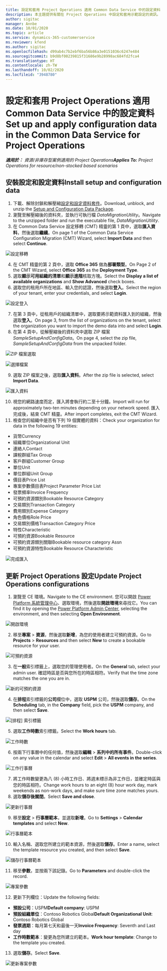 ```yaml
---
title: 設定和套用 Project Operations 適用 Common Data Service 中的設定資料
description: 本主題提供有關在 Project Operations 中設定和套用示範設定的資訊。
author: sigitac
manager: Annbe
ms.date: 10/01/2020
ms.topic: article
ms.service: dynamics-365-customerservice
ms.reviewer: kfend
ms.author: sigitac
ms.openlocfilehash: d99ab4c7b2ebf6ba56b86a3e0151036c6247e484
ms.sourcegitcommit: b9d8bf00239815f31686e9b28998ac684fd2fca4
ms.translationtype: HT
ms.contentlocale: zh-TW
ms.lasthandoff: 10/02/2020
ms.locfileid: "3948780"
---
```

# <a name="set-up-and-apply-configuration-data-in-the-common-data-service-for-project-operations"></a><span data-ttu-id="0dbb1-103">設定和套用 Project Operations 適用 Common Data Service 中的設定資料</span><span class="sxs-lookup"><span data-stu-id="0dbb1-103">Set up and apply configuration data in the Common Data Service for Project Operations</span></span>

<span data-ttu-id="0dbb1-104">_**適用於：** 資源/非庫存型案例適用的 Project Operations_</span><span class="sxs-lookup"><span data-stu-id="0dbb1-104">_**Applies To:** Project Operations for resource/non-stocked based scenarios_</span></span>

## <a name="install-setup-and-configuration-data"></a><span data-ttu-id="0dbb1-105">安裝設定和設定資料</span><span class="sxs-lookup"><span data-stu-id="0dbb1-105">Install setup and configuration data</span></span>

1. <span data-ttu-id="0dbb1-106">下載、解除封鎖和解壓縮[設定和設定資料套件](https://download.microsoft.com/download/1/3/4/1349369c-6209-42b7-b3b4-5be0e67cacd8/ProjOpsSampleSetupData-%20Integrated%20UR1.zip)。</span><span class="sxs-lookup"><span data-stu-id="0dbb1-106">Download, unblock, and unzip the [Setup and Configuration Data Package](https://download.microsoft.com/download/1/3/4/1349369c-6209-42b7-b3b4-5be0e67cacd8/ProjOpsSampleSetupData-%20Integrated%20UR1.zip).</span></span>
2. <span data-ttu-id="0dbb1-107">瀏覽至解壓縮後的資料夾，並執行可執行檔 *DataMigrationUtility*。</span><span class="sxs-lookup"><span data-stu-id="0dbb1-107">Navigate to the unzipped folder and run the executable file, *DataMigrationUtility*.</span></span>
3. <span data-ttu-id="0dbb1-108">在 Common Data Service 設定移轉 (CMT) 精靈的第 1 頁中，選取**匯入資料**，然後選取**繼續**。</span><span class="sxs-lookup"><span data-stu-id="0dbb1-108">On page 1 of the Common Data Service Configuration Migration (CMT) Wizard, select **Import Data** and then select **Continue**.</span></span>

![設定移轉](./media/1ConfigurationMigration.png)

4. <span data-ttu-id="0dbb1-110">在 CMT 精靈的第 2 頁中，選取 **Office 365** 做為**部署類型**。</span><span class="sxs-lookup"><span data-stu-id="0dbb1-110">On Page 2 of the CMT Wizard, select **Office 365** as the **Deployment Type**.</span></span>
5. <span data-ttu-id="0dbb1-111">選取**顯示可用組織的清單**和**顯示進階**核取方塊。</span><span class="sxs-lookup"><span data-stu-id="0dbb1-111">Select the **Display a list of available organizations** and **Show Advanced** check boxes.</span></span>
6. <span data-ttu-id="0dbb1-112">選取您的租用戶所在地區、輸入您的認證，然後選取**登入**。</span><span class="sxs-lookup"><span data-stu-id="0dbb1-112">Select the region of your tenant, enter your credentials, and select **Login**.</span></span>

![設定登入](./media/2ConfigurationSignin.png)

7. <span data-ttu-id="0dbb1-114">在第 3 頁中，從租用戶的組織清單中，選取要將示範資料匯入到的組織，然後選取**登入**。</span><span class="sxs-lookup"><span data-stu-id="0dbb1-114">On page 3, from the list of organizations on the tenant, select the organization you want to import the demo data into and select **Login**.</span></span>
8. <span data-ttu-id="0dbb1-115">在第 4 頁中，從解壓縮後的資料夾中選取 ZIP 檔案 *SampleSetupAndConfigData*。</span><span class="sxs-lookup"><span data-stu-id="0dbb1-115">On page 4, select the zip file, *SampleSetupAndConfigData* from the unpacked folder.</span></span>

![ZIP 檔案選取](./media/3ZipFile.png)

![選擇檔案](./media/4SelectAFile.png)

9. <span data-ttu-id="0dbb1-118">選取 ZIP 檔案之後，選取**匯入資料**。</span><span class="sxs-lookup"><span data-stu-id="0dbb1-118">After the zip file is selected, select **Import Data**.</span></span>

![匯入資料​​](./media/5ImportData.png)

10. <span data-ttu-id="0dbb1-120">視您的網路速度而定，匯入將會執行約二至十分鐘。</span><span class="sxs-lookup"><span data-stu-id="0dbb1-120">Import will run for approximately two-ten minutes depending on your network speed.</span></span> <span data-ttu-id="0dbb1-121">匯入完成後，結束 CMT 精靈。</span><span class="sxs-lookup"><span data-stu-id="0dbb1-121">After import completes, exit the CMT Wizard.</span></span> 
11. <span data-ttu-id="0dbb1-122">檢查您的組織中是否有下列 19 個實體的資料：</span><span class="sxs-lookup"><span data-stu-id="0dbb1-122">Check your organization for data in the following 19 entities:</span></span>

  - <span data-ttu-id="0dbb1-123">貨幣</span><span class="sxs-lookup"><span data-stu-id="0dbb1-123">Currency</span></span>
  - <span data-ttu-id="0dbb1-124">組織單位</span><span class="sxs-lookup"><span data-stu-id="0dbb1-124">Organizational Unit</span></span>
  - <span data-ttu-id="0dbb1-125">連絡人</span><span class="sxs-lookup"><span data-stu-id="0dbb1-125">Contact</span></span>
  - <span data-ttu-id="0dbb1-126">課稅群組</span><span class="sxs-lookup"><span data-stu-id="0dbb1-126">Tax Group</span></span>
  - <span data-ttu-id="0dbb1-127">客戶群組</span><span class="sxs-lookup"><span data-stu-id="0dbb1-127">Customer Group</span></span>
  - <span data-ttu-id="0dbb1-128">單位</span><span class="sxs-lookup"><span data-stu-id="0dbb1-128">Unit</span></span>
  - <span data-ttu-id="0dbb1-129">單位群組</span><span class="sxs-lookup"><span data-stu-id="0dbb1-129">Unit Group</span></span>
  - <span data-ttu-id="0dbb1-130">價目表</span><span class="sxs-lookup"><span data-stu-id="0dbb1-130">Price List</span></span>
  - <span data-ttu-id="0dbb1-131">專案參數價目表</span><span class="sxs-lookup"><span data-stu-id="0dbb1-131">Project Parameter Price List</span></span>
  - <span data-ttu-id="0dbb1-132">發票頻率</span><span class="sxs-lookup"><span data-stu-id="0dbb1-132">Invoice Frequency</span></span>
  - <span data-ttu-id="0dbb1-133">可預約資源類別</span><span class="sxs-lookup"><span data-stu-id="0dbb1-133">Bookable Resource Category</span></span>
  - <span data-ttu-id="0dbb1-134">交易類別</span><span class="sxs-lookup"><span data-stu-id="0dbb1-134">Transaction Category</span></span>
  - <span data-ttu-id="0dbb1-135">費用類別</span><span class="sxs-lookup"><span data-stu-id="0dbb1-135">Expense Category</span></span>
  - <span data-ttu-id="0dbb1-136">角色價格</span><span class="sxs-lookup"><span data-stu-id="0dbb1-136">Role Price</span></span>
  - <span data-ttu-id="0dbb1-137">交易類別價格</span><span class="sxs-lookup"><span data-stu-id="0dbb1-137">Transaction Category Price</span></span>
  - <span data-ttu-id="0dbb1-138">特性</span><span class="sxs-lookup"><span data-stu-id="0dbb1-138">Characteristic</span></span>
  - <span data-ttu-id="0dbb1-139">可預約資源</span><span class="sxs-lookup"><span data-stu-id="0dbb1-139">Bookable Resource</span></span>
  - <span data-ttu-id="0dbb1-140">可預約資源類別關聯</span><span class="sxs-lookup"><span data-stu-id="0dbb1-140">Bookable resource category Assn</span></span>
  - <span data-ttu-id="0dbb1-141">可預約資源特性</span><span class="sxs-lookup"><span data-stu-id="0dbb1-141">Bookable Resource Characteristic</span></span>

![完成匯入](./media/6CompleteImport.png)

## <a name="update-project-operations-configurations"></a><span data-ttu-id="0dbb1-143">更新 Project Operations 設定</span><span class="sxs-lookup"><span data-stu-id="0dbb1-143">Update Project Operations configurations</span></span>

1. <span data-ttu-id="0dbb1-144">瀏覽至 CE 環境。</span><span class="sxs-lookup"><span data-stu-id="0dbb1-144">Navigate to the CE environment.</span></span> <span data-ttu-id="0dbb1-145">您可以開啟 [Power Platform 系統管理中心](https://admin.powerplatform.microsoft.com/environments)、選取環境，然後選取**開啟環境**來尋找它。</span><span class="sxs-lookup"><span data-stu-id="0dbb1-145">You can find it by opening the [Power Platform Admin Center](https://admin.powerplatform.microsoft.com/environments), selecting the environment, and then selecting **Open Environment**.</span></span> 

![開啟環境](./media/7OpenEnvironment.png)

2. <span data-ttu-id="0dbb1-147">移至**專案** > **資源**，然後選取**新增**，為您的使用者建立可預約資源。</span><span class="sxs-lookup"><span data-stu-id="0dbb1-147">Go to **Projects** > **Resources** and then select **New** to create a bookable resource for your user.</span></span>

![可預約資源](./media/8BookableResources.png)

3. <span data-ttu-id="0dbb1-149">在**一般**索引標籤上，選取您的管理使用者。</span><span class="sxs-lookup"><span data-stu-id="0dbb1-149">On the **General** tab, select your admin user.</span></span> <span data-ttu-id="0dbb1-150">確認時區是否與您所在的時區相符。</span><span class="sxs-lookup"><span data-stu-id="0dbb1-150">Verify that the time zone matches the one you are in.</span></span> 

![新的可預約資源](./media/9NewBookableResource.png)

4. <span data-ttu-id="0dbb1-152">在**排程**索引標籤的**公司**欄位中，選取 **USPM** 公司，然後選取**儲存**。</span><span class="sxs-lookup"><span data-stu-id="0dbb1-152">On the **Scheduling** tab, in the **Company** field, pick the **USPM** company, and then select **Save**.</span></span> 

![[排程] 索引標籤](./media/10SchedulingTab.png)

5. <span data-ttu-id="0dbb1-154">選取**工作時數**索引標籤。</span><span class="sxs-lookup"><span data-stu-id="0dbb1-154">Select the **Work hours** tab.</span></span>  

![工作時數](./media/11WorkHours.png)

6. <span data-ttu-id="0dbb1-156">按兩下行事曆中的任何值，然後選取**編輯** > **系列中的所有事件**。</span><span class="sxs-lookup"><span data-stu-id="0dbb1-156">Double-click on any value in the calendar and select **Edit** > **All events in the series**.</span></span> 

![工作行事曆](./media/12WorkCalendar.png)

7. <span data-ttu-id="0dbb1-158">將工作時數變更為八 (8) 小時工作日、將週末標示為非工作日，並確定時區與您的時區相符。</span><span class="sxs-lookup"><span data-stu-id="0dbb1-158">Change work hours to an eight (8) hour work day, mark weekends as non-work days, and make sure time zone matches yours.</span></span> 
8. <span data-ttu-id="0dbb1-159">選取**儲存後關閉**。</span><span class="sxs-lookup"><span data-stu-id="0dbb1-159">Select **Save and close**.</span></span>

![更新行事曆](./media/13UpdateCalendar.png)

9. <span data-ttu-id="0dbb1-161">移至**設定** > **行事曆範本**，並選取**新增**。</span><span class="sxs-lookup"><span data-stu-id="0dbb1-161">Go to **Settings** > **Calendar templates** and select **New**.</span></span>
 
 ![行事曆範本](./media/14CalendarTemplates.png)
 
 10. <span data-ttu-id="0dbb1-163">輸入名稱、選取您所建立的範本資源，然後選取**儲存**。</span><span class="sxs-lookup"><span data-stu-id="0dbb1-163">Enter a name, select the template resource you created, and then select **Save**.</span></span> 
 
 ![儲存行事曆範本](./media/15SaveCalendarTemplate.png)
 
 11. <span data-ttu-id="0dbb1-165">移至**參數**，並按兩下該記錄。</span><span class="sxs-lookup"><span data-stu-id="0dbb1-165">Go to **Parameters** and double-click the record.</span></span> 
 
 ![專案參數](./media/16ProjectParameters.png)
 
12. <span data-ttu-id="0dbb1-167">更新下列欄位：</span><span class="sxs-lookup"><span data-stu-id="0dbb1-167">Update the following fields:</span></span>

 - <span data-ttu-id="0dbb1-168">**預設公司**：USPM</span><span class="sxs-lookup"><span data-stu-id="0dbb1-168">**Default company**: USPM</span></span>
 - <span data-ttu-id="0dbb1-169">**預設組織單位**：Contoso Robotics Global</span><span class="sxs-lookup"><span data-stu-id="0dbb1-169">**Default Organizational Unit**: Contoso Robotics Global</span></span>
 - <span data-ttu-id="0dbb1-170">**發票週期**：每月第七天和最後一天</span><span class="sxs-lookup"><span data-stu-id="0dbb1-170">**Invoice Frequency**: Seventh and Last day</span></span>
 - <span data-ttu-id="0dbb1-171">**工作時數範本**：變更為您所建立的範本。</span><span class="sxs-lookup"><span data-stu-id="0dbb1-171">**Work hour template**: Change to the template you created.</span></span>

13. <span data-ttu-id="0dbb1-172">選取**儲存**。</span><span class="sxs-lookup"><span data-stu-id="0dbb1-172">Select **Save**.</span></span> 

![更新專案參數](./media/17UpdatedProjectParameters.png)
